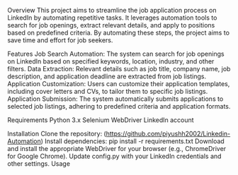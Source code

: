 Overview
This project aims to streamline the job application process on LinkedIn by automating repetitive tasks. It leverages automation tools to search for job openings, extract relevant details, and apply to positions based on predefined criteria. By automating these steps, the project aims to save time and effort for job seekers.

Features
Job Search Automation: The system can search for job openings on LinkedIn based on specified keywords, location, industry, and other filters.
Data Extraction: Relevant details such as job title, company name, job description, and application deadline are extracted from job listings.
Application Customization: Users can customize their application templates, including cover letters and CVs, to tailor them to specific job listings.
Application Submission: The system automatically submits applications to selected job listings, adhering to predefined criteria and application formats.

Requirements
Python 3.x
Selenium WebDriver
LinkedIn account

Installation
Clone the repository: (https://github.com/piyushh2002/Linkedin-Automation)
Install dependencies: pip install -r requirements.txt
Download and install the appropriate WebDriver for your browser (e.g., ChromeDriver for Google Chrome).
Update config.py with your LinkedIn credentials and other settings.
Usage
